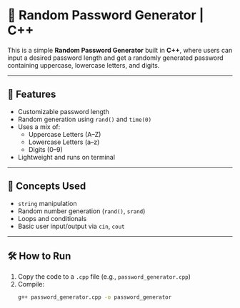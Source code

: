 # 🔐 Random Password Generator | C++

This is a simple **Random Password Generator** built in **C++**, where users can input a desired password length and get a randomly generated password containing uppercase, lowercase letters, and digits.

---

## 📌 Features

- Customizable password length
- Random generation using `rand()` and `time(0)`
- Uses a mix of:
  - Uppercase Letters (A–Z)
  - Lowercase Letters (a–z)
  - Digits (0–9)
- Lightweight and runs on terminal

---

## 🧠 Concepts Used

- `string` manipulation
- Random number generation (`rand()`, `srand`)
- Loops and conditionals
- Basic user input/output via `cin`, `cout`

---

## 🛠️ How to Run

1. Copy the code to a `.cpp` file (e.g., `password_generator.cpp`)
2. Compile:
   ```bash
   g++ password_generator.cpp -o password_generator
